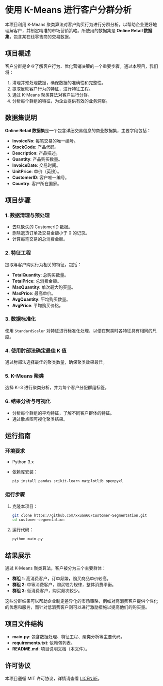 

# 使用 K-Means 进行客户分群分析

本项目利用 K-Means 聚类算法对客户购买行为进行分群分析，以帮助企业更好地理解客户，并制定精准的市场营销策略。所使用的数据集是 **Online Retail 数据集**，包含某在线零售商的交易数据。

## 项目概述

客户分群是企业了解客户行为、优化营销决策的一个重要步骤。通过本项目，我们将：

1. 清理并预处理数据，确保数据的准确性和完整性。
2. 提取反映客户行为的特征，进行特征工程。
3. 通过 K-Means 聚类算法对客户进行分群。
4. 分析每个群组的特征，为企业提供有效的业务洞察。

## 数据集说明

**Online Retail 数据集**是一个包含详细交易信息的商业数据集，主要字段包括：

- **InvoiceNo**: 每笔交易的唯一编号。
- **StockCode**: 产品代码。
- **Description**: 产品描述。
- **Quantity**: 产品购买数量。
- **InvoiceDate**: 交易时间。
- **UnitPrice**: 单价（英镑）。
- **CustomerID**: 客户唯一编号。
- **Country**: 客户所在国家。

## 项目步骤

### 1. 数据清理与预处理

- 去除缺失的 CustomerID 数据。
- 删除退货订单及交易金额小于 0 的记录。
- 计算每笔交易的总消费金额。

### 2. 特征工程

提取与客户购买行为相关的特征，包括：

- **TotalQuantity**: 总购买数量。
- **TotalPrice**: 总消费金额。
- **MaxQuantity**: 单次最大购买量。
- **MaxPrice**: 最高单价。
- **AvgQuantity**: 平均购买数量。
- **AvgPrice**: 平均购买价格。

### 3. 数据标准化

使用 `StandardScaler` 对特征进行标准化处理，以便在聚类时各特征具有相同的尺度。

### 4. 使用肘部法确定最佳 K 值

通过肘部法选择最佳的聚类数量，确保聚类效果最佳。

### 5. K-Means 聚类

选择 K=3 进行聚类分析，并为每个客户分配群组标签。

### 6. 结果分析与可视化

- 分析每个群组的平均特征，了解不同客户群体的特征。
- 通过散点图可视化聚类结果。

## 运行指南

### 环境要求

- Python 3.x

- 依赖库安装：

    ```bash
    pip install pandas scikit-learn matplotlib openpyxl
    ```

### 运行步骤

1. 克隆本项目：

    ```bash
    git clone https://github.com/xxuan66/Customer-Segmentation.git
    cd customer-segmentation
    ```

2. 运行代码：

    ```bash
    python main.py
    ```

## 结果展示

通过 K-Means 聚类算法，客户被分为三个主要群体：

- **群组 1**: 高消费客户，订单频繁，购买商品单价较高。
- **群组 2**: 中等消费客户，购买较为规律，整体消费平衡。
- **群组 3**: 低消费客户，购买频次较少。

这些分群结果可以帮助企业制定差异化的市场策略，例如对高消费客户提供个性化的优惠和服务，而针对低消费客户则可以进行激励措施以提高他们的购买量。

## 项目文件结构

- **main.py**: 包含数据处理、特征工程、聚类分析等主要代码。
- **requirements.txt**: 依赖包列表。
- **README.md**: 项目说明文档（本文件）。

## 许可协议

本项目遵循 MIT 许可协议，详情请查看 [LICENSE](LICENSE)。
